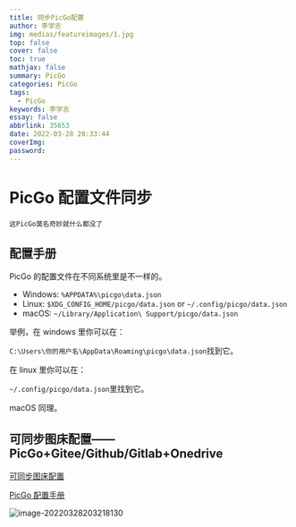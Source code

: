 ```yaml
---
title: 同步PicGo配置
author: 李学志
img: medias/featureimages/1.jpg
top: false
cover: false
toc: true
mathjax: false
summary: PicGo
categories: PicGo
tags:
  - PicGo
keywords: 李学志
essay: false
abbrlink: 35653
date: 2022-03-28 20:33:44
coverImg:
password:
---
```


# PicGo 配置文件同步

```
这PicGo莫名奇妙就什么都没了
```

## 配置手册

PicGo 的配置文件在不同系统里是不一样的。

- Windows: `%APPDATA%\picgo\data.json`
- Linux: `$XDG_CONFIG_HOME/picgo/data.json` or `~/.config/picgo/data.json`
- macOS: `~/Library/Application\ Support/picgo/data.json`

举例，在 windows 里你可以在：

`C:\Users\你的用户名\AppData\Roaming\picgo\data.json`找到它。

在 linux 里你可以在：

`~/.config/picgo/data.json`里找到它。

macOS 同理。

## 可同步图床配置——PicGo+Gitee/Github/Gitlab+Onedrive

[可同步图床配置](https://xinyu-yang.github.io/blog/2021/21-09-09_picture-bed/)

[PicGo 配置手册](https://picgo.github.io/PicGo-Doc/zh/guide/config.html)

![image-20220328203218130](https://qiniuyun.code520.com.cn/images/image-20220328203218130.png)
